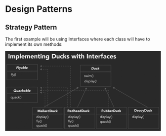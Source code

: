 # Design Patterns

## Strategy Pattern
The first example will be using Interfaces where each class will have to implement its own methods:

![InterfaceExample](images/StrategyPattern_InterfaceExample.png)